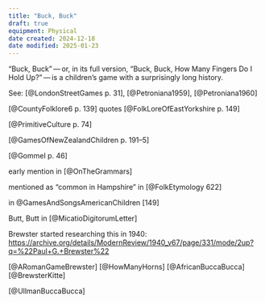 ```yaml
---
title: "Buck, Buck"
draft: true
equipment: Physical
date created: 2024-12-18
date modified: 2025-01-23
---
```

“<span class="aka">Buck, Buck</span>” — or, in its full version, “<span class="aka">Buck, Buck, How Many Fingers Do I Hold Up?</span>” — is a children’s game with a surprisingly long history.

See: [@LondonStreetGames p. 31], [@Petroniana1959], [@Petroniana1960]

[@CountyFolklore6 p. 139] quotes [@FolkLoreOfEastYorkshire p. 149]

[@PrimitiveCulture p. 74]

[@GamesOfNewZealandChildren p. 191–5]

[@GommeI p. 46]

early mention in [@OnTheGrammars]

mentioned as “common in Hampshire” in [@FolkEtymology 622]

in @GamesAndSongsAmericanChildren [149]

Butt, Butt in [@MicatioDigitorumLetter]

Brewster started researching this in 1940: https://archive.org/details/ModernReview/1940_v67/page/331/mode/2up?q=%22Paul+G.+Brewster%22

[@ARomanGameBrewster] [@HowManyHorns] [@AfricanBuccaBucca] [@BrewsterKitte]

[@UllmanBuccaBucca]

